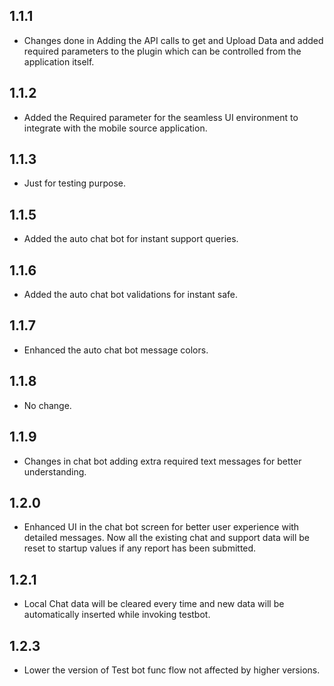 ## 1.1.1

* Changes done in Adding the API calls to get and Upload Data and added required parameters to the plugin which can be controlled from the application itself.

## 1.1.2

* Added the Required parameter for the seamless UI environment to integrate with the mobile source application.

## 1.1.3

* Just for testing purpose.

## 1.1.5

* Added the auto chat bot for instant support queries.

## 1.1.6

* Added the auto chat bot validations for instant safe.

## 1.1.7

* Enhanced the auto chat bot message colors.

## 1.1.8

* No change.

## 1.1.9

* Changes in chat bot adding extra required text messages for better understanding.

## 1.2.0

* Enhanced UI in the chat bot screen for better user experience with detailed messages. Now all the existing chat and support data will be reset to startup values if any report has been submitted.

## 1.2.1

* Local Chat data will be cleared every time and new data will be automatically inserted while invoking testbot.

## 1.2.3

* Lower the version of Test bot func flow not affected by higher versions.

